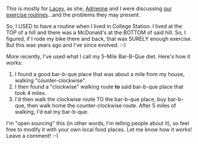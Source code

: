 This is mostly for [Lacey](https://twitter.com/laceynwilliams/status/671446614955835393), as she, [Adrienne](https://twitter.com/adriennefriend) and I were discussing [our exercise routines](https://twitter.com/adriennefriend/status/671378164392693760)...and the problems they may present.

So, I USED to have a routine when I lived in College Station. I lived at the TOP of a hill and there was a McDonald's at the BOTTOM of said hill. So, I figured, if I rode my bike there and back, that was SURELY enough exercise. But this was years ago and I've since evolved. :-)

More recently, I've used what I call my 5-Mile Bar-B-Que diet. Here's how it works:

1. I found a good bar-b-que place that was about a mile from my house, walking "counter-clockwise".
2. I then found a "clockwise" walking route **to** said bar-b-que place that took 4 miles.
3. I'd then walk the clockwise route TO the bar-b-que place, buy bar-b-que, then walk home the counter-clockwise route. After 5 miles of walking, I'd eat my bar-b-que.

I'm "open sourcing" this (in other words, I'm telling people about it), so feel free to modify it with your own local food places. Let me know how it works! Leave a comment! :-)